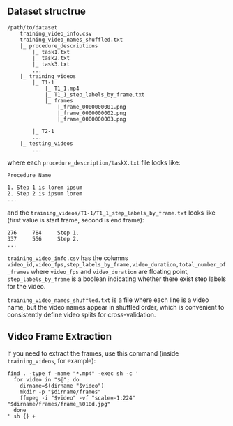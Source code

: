 
## Dataset structrue

```
/path/to/dataset
    training_video_info.csv
    training_video_names_shuffled.txt
    |_ procedure_descriptions
        |_ task1.txt
        |_ task2.txt
        |_ task3.txt
        ...
    |_ training_videos
        |_ T1-1
            |_ T1_1.mp4
            |_ T1_1_step_labels_by_frame.txt
            |_ frames
                |_frame_0000000001.png
                |_frame_0000000002.png
                |_frame_0000000003.png

        |_ T2-1
        ...
    |_ testing_videos
        ...
```

where each `procedure_description/taskX.txt` file looks like:

```
Procedure Name

1. Step 1 is lorem ipsum
2. Step 2 is ipsum lorem
...
```

and the `training_videos/T1-1/T1_1_step_labels_by_frame.txt` looks like (first value is start frame, second is end frame):

```
276     784     Step 1.
337     556     Step 2.
...
```

`training_video_info.csv` has the columns `video_id,video_fps,step_labels_by_frame,video_duration,total_number_of_frames` where `video_fps` and `video_duration` are floating point, `step_labels_by_frame` is a boolean indicating whether there exist step labels for the video.

`training_video_names_shuffled.txt` is a file where each line is a video name, but the video names appear in shuffled order, which is convenient to consistently define video splits for cross-validation.

## Video Frame Extraction

If you need to extract the frames, use this command (inside `training_videos`, for example):

```
find . -type f -name "*.mp4" -exec sh -c '
  for video in "$@"; do
    dirname=$(dirname "$video")
    mkdir -p "$dirname/frames"
    ffmpeg -i "$video" -vf "scale=-1:224" "$dirname/frames/frame_%010d.jpg"
  done
' sh {} +
```
